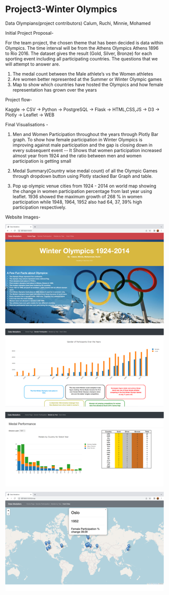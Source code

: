 # Project3-Winter Olympics

Data Olympians(project contributors)
Calum, Ruchi, Minnie, Mohamed


Initial Project Proposal-

For the team project, the chosen theme that has been decided is data within Olympics. The time interval will be from the Athens Olympics Athens 1896 to Rio 2016. 
The dataset gives the result (Gold, Silver, Bronze) for each sporting event including all participating countries. The questions that we will attempt to answer are.

1) The medal count between the Male athlete’s vs the Women athletes
2) Are women better represented at the Summer or Winter Olympic games
3) Map to show which countries have hosted the Olympics and how female representation has grown over the years 


Project flow-

Kaggle -> CSV -> Python -> PostgreSQL -> Flask -> HTML,CSS,JS -> D3 -> Plotly -> Leaflet -> WEB


Final Visualisations -

1) Men and Women Participation throughout the years through Plotly Bar graph. To show how female participation in Winter Olympics is improving against male participation and the gap is closing down in every subsequent event
-- It Shows that women participation increased almost year from 1924 and the ratio between men and women participation is getting small

2) Medal Summary(Country wise medal count) of all the Olympic Games through dropdown button using Plotly stacked Bar Graph and table.

3) Pop up olympic venue cities from 1924 - 2014 on world map showing the change in women participation percentage from last year using leaflet. 1936 showed the maximum growth of 268 % in women participation while 1948, 1964, 1952 also had 64, 37, 39% high participation respectively.


Website Images- 

![images/homepage.png](images/homepage.png)

![images/image.png](images/image.png)

![images/image_2.png](images/image_2.png)

![images/image_3.png](images/image_3.png)